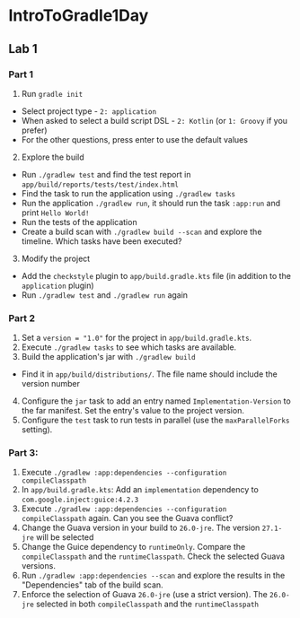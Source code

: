 # IntroToGradle1Day

## Lab 1
### Part 1
1. Run `gradle init`
- Select project type - `2: application`
- When asked to select a build script DSL - `2: Kotlin` (or `1: Groovy` if you prefer)
- For the other questions, press enter to use the default values
2. Explore the build
- Run `./gradlew test` and find the test report in `app/build/reports/tests/test/index.html`
- Find the task to run the application using `./gradlew tasks`
- Run the application `./gradlew run`, it should run the task `:app:run` and print `Hello World!`
- Run the tests of the application
- Create a build scan with `./gradlew build --scan` and explore the timeline. Which tasks have been executed?
3. Modify the project
- Add the `checkstyle` plugin to `app/build.gradle.kts` file (in addition to the `application` plugin)
- Run `./gradlew test` and `./gradlew run` again

### Part 2 
1. Set a `version = "1.0"` for the project in `app/build.gradle.kts`.
2. Execute `./gradlew tasks` to see which tasks are available.
3. Build the application's jar with `./gradlew build`
- Find it in `app/build/distributions/`. The file name should include the version number
4. Configure the `jar` task to add an entry named `Implementation-Version` to the far manifest. Set the entry's value to the project version.
5. Configure the `test` task to run tests in parallel (use the `maxParallelForks` setting).


### Part 3:
1. Execute `./gradlew :app:dependencies --configuration compileClasspath`
2. In `app/build.gradle.kts`: Add an `implementation` dependency to `com.google.inject:guice:4.2.3` 
3. Execute `./gradlew :app:dependencies --configuration compileClasspath` again. Can you see the Guava conflict?
4. Change the Guava version in your build to `26.0-jre`. The version `27.1-jre` will be selected
5. Change the Guice dependency to `runtimeOnly`. Compare the `compileClasspath` and the `runtimeClasspath`. Check the selected Guava versions.
6. Run `./gradlew :app:dependencies --scan` and explore the results in the "Dependencies" tab of the build scan.
7. Enforce the selection of Guava `26.0-jre` (use a strict version). The `26.0-jre` selected in both `compileClasspath` and the `runtimeClasspath`